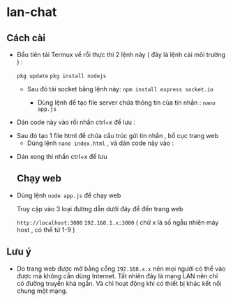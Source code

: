 # lan-chat
## Cách cài
- Đầu tiên tải Termux về rồi thực thi 2 lệnh này ( đây là lệnh cài môi trường ) :

  `pkg update`
  `pkg install nodejs`

  - Sau đó tải socket bằng lệnh này:
    `npm install express socket.io`

     - Dùng lệnh để tạo file server chứa thông tin của tin nhắn :
     `nano app.js` 
- Dán code này vào rồi nhấn ctrl+x để lưu :




* Sau đó tạo 1 file html để chứa cấu trúc gửi tin nhắn , bố cục trang web
  - Dùng lệnh `nano index.html` , và dán code này vào :
 




- Dán xong thì nhấn ctrl+x để lưu

  ## Chạy web
- Dùng lệnh `node app.js` để chạy web

  Truy cập vào 3 loại đường dẫn dưới đây để đến trang web
  
  `http://localhost:3000`
  `192.168.1.x:3000` ( chữ x là số ngẫu nhiên máy host , có thể từ 1-9 )
## Lưu ý
* Do trang web được mở bằng cổng `192.168.x.x` nên mọi người có thể vào được mà không cần dùng Internet. Tất nhiên đây là mạng LAN nên chỉ có đường truyền khá ngắn. Và chỉ hoạt động khi có thiết bị khác kết nối chung một mạng.
